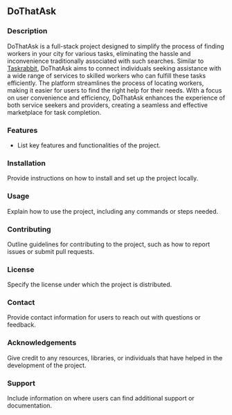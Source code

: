
## DoThatAsk

### Description

DoThatAsk is a full-stack project designed to simplify the process of finding workers in your city for various tasks, eliminating the hassle and inconvenience traditionally associated with such searches. Similar to [Taskrabbit](https://taskrabbit.com), DoThatAsk aims to connect individuals seeking assistance with a wide range of services to skilled workers who can fulfill these tasks efficiently. The platform streamlines the process of locating workers, making it easier for users to find the right help for their needs. With a focus on user convenience and efficiency, DoThatAsk enhances the experience of both service seekers and providers, creating a seamless and effective marketplace for task completion.

### Features
- List key features and functionalities of the project.

### Installation
Provide instructions on how to install and set up the project locally.

### Usage
Explain how to use the project, including any commands or steps needed.

### Contributing
Outline guidelines for contributing to the project, such as how to report issues or submit pull requests.

### License
Specify the license under which the project is distributed.

### Contact
Provide contact information for users to reach out with questions or feedback.

### Acknowledgements
Give credit to any resources, libraries, or individuals that have helped in the development of the project.

### Support
Include information on where users can find additional support or documentation.
